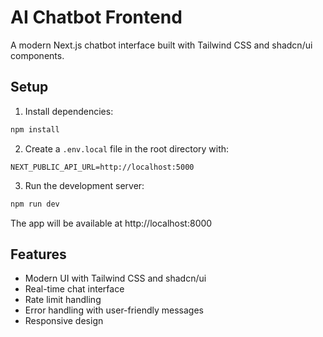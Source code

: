 # AI Chatbot Frontend

A modern Next.js chatbot interface built with Tailwind CSS and shadcn/ui components.

## Setup

1. Install dependencies:
```bash
npm install
```

2. Create a `.env.local` file in the root directory with:
```
NEXT_PUBLIC_API_URL=http://localhost:5000
```

3. Run the development server:
```bash
npm run dev
```

The app will be available at http://localhost:8000

## Features

- Modern UI with Tailwind CSS and shadcn/ui
- Real-time chat interface
- Rate limit handling
- Error handling with user-friendly messages
- Responsive design
